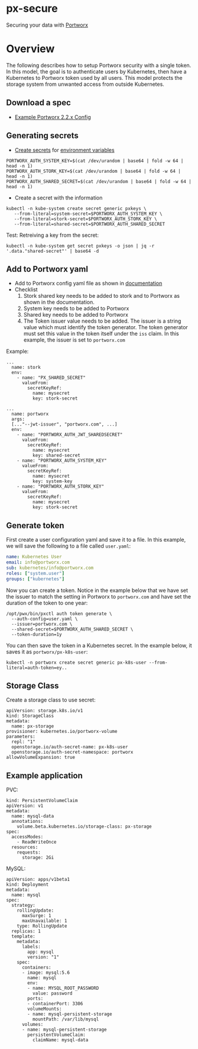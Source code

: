# px-secure
Securing your data with [Portworx](https://docs.portworx.com)

# Overview
The following describes how to setup Portworx security with a single token. In this model, the goal is to authenticate users by Kubernetes, then have a Kubernetes to Portworx token used by all users. This model protects the storage system from unwanted access from outside Kubernetes.

## Download a spec
* [Example Portworx 2.2.x Config](https://install.portworx.com/2.2?mc=false&kbver=1.14.6&b=true&f=true&c=px-secure-cluster-fa553474-582e-44be-8379-414c4d0cbb72&stork=true&lh=true&st=k8s)

## Generating secrets
* [Create secrets](https://2.1.docs.portworx.com/concepts/authorization/pre-install/#self-signing-tokens) for [environment variables](https://2.1.docs.portworx.com/concepts/authorization/install/#environment-variables)

```
PORTWORX_AUTH_SYSTEM_KEY=$(cat /dev/urandom | base64 | fold -w 64 | head -n 1)
PORTWORX_AUTH_STORK_KEY=$(cat /dev/urandom | base64 | fold -w 64 | head -n 1)
PORTWORX_AUTH_SHARED_SECRET=$(cat /dev/urandom | base64 | fold -w 64 | head -n 1)
```

* Create a secret with the information

```
kubectl -n kube-system create secret generic pxkeys \
   --from-literal=system-secret=$PORTWORX_AUTH_SYSTEM_KEY \
   --from-literal=stork-secret=$PORTWORX_AUTH_STORK_KEY \
   --from-literal=shared-secret=$PORTWORX_AUTH_SHARED_SECRET
```

Test: Retreiving a key from the secret:

```
kubectl -n kube-system get secret pxkeys -o json | jq -r '.data."shared-secret"' | base64 -d
```

## Add to Portworx yaml
* Add to Portworx config yaml file as shown in [documentation](https://2.1.docs.portworx.com/portworx-install-with-kubernetes/operate-and-maintain-on-kubernetes/authorization/enable/#example)
* Checklist
  1. Stork shared key needs to be added to stork and to Portworx as shown in the documentation.
  1. System key needs to be added to Portworx
  1. Shared key needs to be added to Portworx
  1. The Token issuer value needs to be added. The issuer is a string value which must identify the token generator. The token generator must set this value in the token itself under the `iss` claim. In this example, the issuer is set to `portworx.com`

Example:

```
...
  name: stork
  env:
    - name: "PX_SHARED_SECRET"
      valueFrom:
        secretKeyRef:
          name: mysecret
          key: stork-secret

...
  name: portworx
  args:
  [..."--jwt-issuer", "portworx.com", ...]
  env:
    - name: "PORTWORX_AUTH_JWT_SHAREDSECRET"
      valueFrom:
        secretKeyRef:
          name: mysecret
          key: shared-secret
    - name: "PORTWORX_AUTH_SYSTEM_KEY"
      valueFrom:
        secretKeyRef:
          name: mysecret
          key: system-key
    - name: "PORTWORX_AUTH_STORK_KEY"
      valueFrom:
        secretKeyRef:
          name: mysecret
          key: stork-secret
```
## Generate token
First create a user configuration yaml and save it to a file. In this example, we will save the following to a file called `user.yaml`:

```yaml
name: Kubernetes User
email: info@portworx.com
sub: kubernetes/info@portworx.com
roles: ["system.user"]
groups: ["kubernetes"]
```

Now you can create a token. Notice in the example below that we have set the issuer to match the setting in Portworx to `portworx.com` and have set the duration of the token to one year:

```
/opt/pwx/bin/pxctl auth token generate \
  --auth-config=user.yaml \
  --issuer=portworx.com \
  --shared-secret=$PORTWORX_AUTH_SHARED_SECRET \
  --token-duration=1y
```

You can then save the token in a Kubernetes secret. In the example below, it saves it as `portworx/px-k8s-user`:

```
kubectl -n portworx create secret generic px-k8s-user --from-literal=auth-token=ey..
```

## Storage Class
Create a storage class to use secret:

```
apiVersion: storage.k8s.io/v1
kind: StorageClass
metadata:
  name: px-storage
provisioner: kubernetes.io/portworx-volume
parameters:
  repl: "1"
  openstorage.io/auth-secret-name: px-k8s-user
  openstorage.io/auth-secret-namespace: portworx
allowVolumeExpansion: true
```

## Example application
PVC:

```
kind: PersistentVolumeClaim
apiVersion: v1
metadata:
  name: mysql-data
  annotations:
    volume.beta.kubernetes.io/storage-class: px-storage
spec:
  accessModes:
    - ReadWriteOnce
  resources:
    requests:
      storage: 2Gi
```

MySQL:
```
apiVersion: apps/v1beta1
kind: Deployment
metadata:
  name: mysql
spec:
  strategy:
    rollingUpdate:
      maxSurge: 1
      maxUnavailable: 1
    type: RollingUpdate
  replicas: 1
  template:
    metadata:
      labels:
        app: mysql
        version: "1"
    spec:
      containers:
      - image: mysql:5.6
        name: mysql
        env:
        - name: MYSQL_ROOT_PASSWORD
          value: password
        ports:
        - containerPort: 3306
        volumeMounts:
        - name: mysql-persistent-storage
          mountPath: /var/lib/mysql
      volumes:
      - name: mysql-persistent-storage
        persistentVolumeClaim:
          claimName: mysql-data
```
